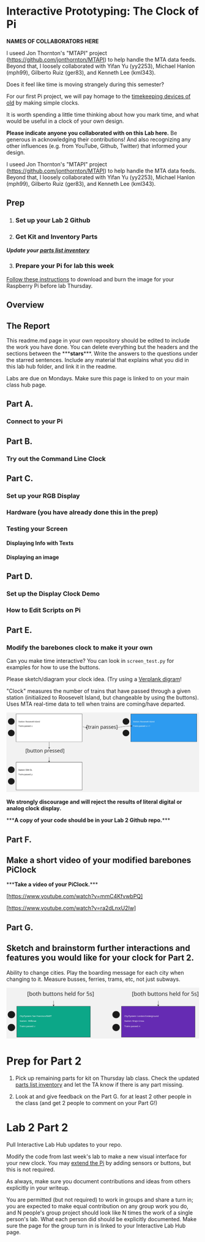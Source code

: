 # Interactive Prototyping: The Clock of Pi
**NAMES OF COLLABORATORS HERE**

I useed Jon Thornton's "MTAPI" project (https://github.com/jonthornton/MTAPI) to help handle the MTA data feeds. Beyond that, I loosely collaborated with Yifan Yu (yy2253), Michael Hanlon (mph99), Gilberto Ruiz (ger83), and Kenneth Lee (kml343).

Does it feel like time is moving strangely during this semester?

For our first Pi project, we will pay homage to the [timekeeping devices of old](https://en.wikipedia.org/wiki/History_of_timekeeping_devices) by making simple clocks.

It is worth spending a little time thinking about how you mark time, and what would be useful in a clock of your own design.

**Please indicate anyone you collaborated with on this Lab here.**
Be generous in acknowledging their contributions! And also recognizing any other influences (e.g. from YouTube, Github, Twitter) that informed your design. 

I useed Jon Thornton's "MTAPI" project (https://github.com/jonthornton/MTAPI) to help handle the MTA data feeds. Beyond that, I loosely collaborated with Yifan Yu (yy2253), Michael Hanlon (mph99), Gilberto Ruiz (ger83), and Kenneth Lee (kml343).

## Prep



1. ### Set up your Lab 2 Github




2. ### Get Kit and Inventory Parts

***Update your [parts list inventory](partslist.md)***

3. ### Prepare your Pi for lab this week
[Follow these instructions](prep.md) to download and burn the image for your Raspberry Pi before lab Thursday.




## Overview

## The Report
This readme.md page in your own repository should be edited to include the work you have done. You can delete everything but the headers and the sections between the \*\*\***stars**\*\*\*. Write the answers to the questions under the starred sentences. Include any material that explains what you did in this lab hub folder, and link it in the readme.

Labs are due on Mondays. Make sure this page is linked to on your main class hub page.

## Part A. 
### Connect to your Pi




## Part B. 
### Try out the Command Line Clock

## Part C. 
### Set up your RGB Display


### Hardware (you have already done this in the prep)



### Testing your Screen




#### Displaying Info with Texts


#### Displaying an image




## Part D. 
### Set up the Display Clock Demo


### How to Edit Scripts on Pi


## Part E.
### Modify the barebones clock to make it your own


Can you make time interactive? You can look in `screen_test.py` for examples for how to use the buttons.

Please sketch/diagram your clock idea. (Try using a [Verplank digram](http://www.billverplank.com/IxDSketchBook.pdf)!

"Clock" measures the number of trains that have passed through a given station (initialized to Roosevelt Island, but changeable by using the buttons). Uses MTA real-time data to tell when trains are coming/have departed.

![alt text](https://github.com/bensetel/Interactive-Lab-Hub/blob/Fall2023/Lab%202/Untitled.jpg)

**We strongly discourage and will reject the results of literal digital or analog clock display.**


\*\*\***A copy of your code should be in your Lab 2 Github repo.**\*\*\*




## Part F. 
## Make a short video of your modified barebones PiClock

\*\*\***Take a video of your PiClock.**\*\*\*


[https://www.youtube.com/watch?v=mmC4KfvwbPQ]

[https://www.youtube.com/watch?v=ra2dLnxU2Iw]

## Part G. 
## Sketch and brainstorm further interactions and features you would like for your clock for Part 2.

Ability to change cities. Play the boarding message for each city when changing to it. Measure busses, ferries, trams, etc, not just subways. 

![alt text](https://github.com/bensetel/Interactive-Lab-Hub/blob/Fall2023/Lab%202/other%20cities.jpg)


# Prep for Part 2

1. Pick up remaining parts for kit on Thursday lab class. Check the updated [parts list inventory](partslist.md) and let the TA know if there is any part missing.
  

2. Look at and give feedback on the Part G. for at least 2 other people in the class (and get 2 people to comment on your Part G!)

# Lab 2 Part 2

Pull Interactive Lab Hub updates to your repo.

Modify the code from last week's lab to make a new visual interface for your new clock. You may [extend the Pi](Extending%20the%20Pi.md) by adding sensors or buttons, but this is not required.

As always, make sure you document contributions and ideas from others explicitly in your writeup.

You are permitted (but not required) to work in groups and share a turn in; you are expected to make equal contribution on any group work you do, and N people's group project should look like N times the work of a single person's lab. What each person did should be explicitly documented. Make sure the page for the group turn in is linked to your Interactive Lab Hub page. 


